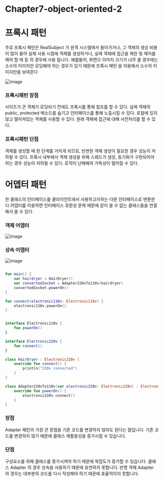 # Chapter7-object-oriented-2


# 프록시 패턴

주로 프록시 패턴은 RealSubject 가 원격 시스템에서 돌아가거나, 그 객체의 생성 비용이 많이 들어 실제 사용 시점에 객체를 생성하거나, 실제 객체에 접근을 제한 및 제어를 해야 할 때 등 의 경우에 사용 됩니다.
예를들어, 화면으 이미지 크기가 너무 클 경우에는 소수의 이미지만 로딩해야 하는 경우가 있기 때문에 프록시 패턴 을 이용해서 소수의 이미지만을 보여준다

![image](https://user-images.githubusercontent.com/83396157/158041097-8329baa0-545e-43b6-a2b3-8f2b53bcd928.png)


### 프록시패턴 장점

사이즈가 큰 객체가 로딩되기 전에도 프록시를 통해 참조를 할 수 있다.
실제 객체의 public, protected 메소드를 숨기고 인터페이스를 통해 노출시킬 수 있다.
로컬에 있지 않고 떨어져있는 객체를 사용할 수 있다.
원래 객체에 접근에 대해 사전처리를 할 수 있다.

### 프록시패턴 단점

객체를 생성할 때 한 단계를 거치게 되므로, 빈번한 객체 생성이 필요한 경우 성능이 저하될 수 있다.
프록시 내부에서 객체 생성을 위해 스레드가 생성, 동기화가 구현되어야 하는 경우 성능이 저하될 수 있다.
로직이 난해해져 가독성이 떨어질 수 있다.


# 어뎁터 패턴

한 클래스의 인터페이스를 클라이언트에서 사용하고자하는 다른 인터페이스로 변환한다.어댑터를 이용하면 인터페이스 호환성 문제 때문에 같이 쓸 수 없는 클래스들을 연결해서 쓸 수 있다.

### 객체 어뎁터
![image](https://user-images.githubusercontent.com/83396157/158041205-df26f9a1-269a-42f3-ac7d-0f73359ad622.png)

### 상속 어뎁터
![image](https://user-images.githubusercontent.com/83396157/158041225-09502de3-31c4-4536-af5f-7db5b314876f.png)


```Kotlin

fun main() {
    var hairdryer = HairDryer()
    var convertedSocket = Adapter220vTo110v(hairdryer)
    convertedSocket.powerOn()
}

fun connect(electronic110v: Electronic110v) {
    electronic110v.powerOn()
}


interface Electronic110v {
    fun powerOn()
}

interface Electronic220v {
    fun connect()
}

class HairDryer : Electronic220v {
    override fun connect() {
        println("220v connected")
    }
}

class Adapter220vTo110v(var electronic220v: Electronic220v) : Electronic110v {
    override fun powerOn() {
        electronic220v.connect()
    }
}

```

### 장점

Adapter 패턴의 가장 큰 장점을 기존 코드를 변경하지 않아도 된다는 점입니다.
기존 코드를 변경하지 않기 때문에 클래스 재활용성을 증가시킬 수 있습니다.

### 단점

구성요소를 위해 클래스를 증가시켜야 하기 때문에 복잡도가 증가할 수 있습니다.
클래스 Adapter 의 경우 상속을 사용하기 때문에 유연하지 못합니다.
반명 객체 Adapter 의 경우는 대부분의 코드를 다시 작성해야 하기 때문에 효율적이지 못합니다.

